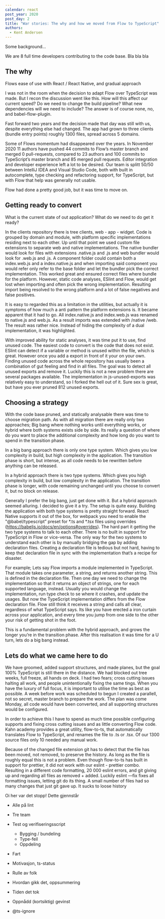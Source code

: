 ```yaml
---
calendar: react
post_year: 2020
post_day: 2
title: "War stories: The why and how we moved from Flow to TypeScript"
authors:
  - Kent Andersen
---
```

Some background…

We are 8 full time developers contributing to the code base. Bla bla bla

## The why

Flows ease of use with React / React Native, and gradual approach

I was not in the room when the decision to adapt Flow over TypeScript was made. But I recon the discussion went like this. How will this affect our current speed? Do we need to change the build pipeline? What new dependencies will we need to include? The answer is of course none, no, and babel-flow-plugin. 

Fast forward two years and the decision made that day was still with us, despite everything else had changed. The app had grown to three clients (bundle entry points) roughly 1300 files, spread across 5 domains. 

Some of Flows momentum had disappeared over the years. In November 2020 11 authors have pushed 44 commits to Flow’s master branch and merged 0 pull-requests, compared to 23 authors and 100 commits to TypeScript’s master branch and 85 merged pull requests. Editor integration and developer experience left a lot to be desired. Our team is splitt 50/50 between IntelliJ IDEA and Visual Studio Code, both with built in autocomplete, type checking and refactoring support, for TypeScript, but with Flow that help was generally not usable. 

Flow had done a pretty good job, but it was time to move on.

## Getting ready to convert

What is the current state of out application? What do we need to do get it ready?

In the clients repository there is tree clients, web - app - widget. Code is grouped by domain and module, with platform specific implementations residing next to each other. Up until that point we used custom file extensions to separate web and native implementations. The native bundler would look for files with extensions .native.js and .js and web bundler would look for .web.js and .js. A component folder could contain both a index.web.js and a index.native.js and when importing said component you would refer only refer to the base folder and let the bundler pick the correct implementation. This worked great and ensured correct files where bundle for the platform. However, static code analyses, ESlint and Flow, would get lost when importing and often pick the wrong implementation. Resulting import being resolved to the wrong platform and a lot of false negatives and false positives.

It is easy to regarded this as a limitation in the utilities, but actually it is symptoms of how much a anti pattern the platform extensions is. It became apparent that it had to go. All index.native.js and index.web.js was renamed to native.js and web.js. As a result imports was extended with /native /web. The result was rather nice. Instead of hiding the complexity of a dual implementation, it was highlighted.   

With improved ability for static analyses, it was time put it to use, find unused code. The easiest code to convert is the code that does not exist. ESlint can detect if a variable or method is unused within the file, which is great. However once you add a export in front of it your on your own. Finding unused code across the whole repository has usually been a combination of gut feeling and find in all files. The goal was to detect all unused exports and remove it. Luckily this is not a new problem there are several packages available. The implementation in js-unused-exports was relatively easy to understand, so I forked the hell out of it. Sure sex is great, but have you ever pruned 812 unused exports. 

## Choosing a strategy

With the code base pruned, and statically analysable there was time to choose migration path. As with all migration there are really only two approaches; Big bang where nothing works until everything works, or hybrid where both systems exists side by side. Its really a question of where do you want to place the additional complexity and how long do you want to spend in the transition phase.

In a big bang approach there is only one type system. Which gives you low complexity in build, but high complexity in the application. The transition phase is short, but intense, as all code needs to be rewritten before anything can be released. 

In a hybrid approach there is two type systems. Which gives you high complexity in build, but low complexity in the application. The transition phase is longer, with code remaining unchanged until you choose to convert it, but no block on release.

Generally I prefer the big bang, just get done with it. But a hybrid approach seemed alluring. I decided to give it a try. The setup is quite easy. Building the application with both type systems is pretty straight forward. React Native supports it out of the box, for webpack you need to enable the "@babel/typescript” preset for \*.ts and \*.tsx files using overrides (https://babeljs.io/docs/en/options#overrides). The hard part it getting the two type systems to talk to each other. There is no built in support for TypeScript in Flow or vice-versa. The only way for the two systems to understand each other is by manually bridging the gap by adding declaration files. Creating a declaration file is tedious but not hard, having to keep that declaration file in sync with the implementation that’s a recipe for disaster. 

For example; Lets say Flow imports a module implemented in TypeScript. That module takes one parameter, a string, and returns another string. This is defined in the declaration file. Then one day we need to change the implementation so that it returns an object of strings, one for each supported language, instead. Usually you would change the implementation, run type check to se where it crashes, and update the usages. But now the TypeScript implementation differs from the Flow declaration file. Flow still think it receives a string and calls all clear, regardless of what TypeScript says. Its like you have erected a iron curtain across your application, and every time you jump from one side to the other your risk of getting shot in the foot.

This is a fundamental problem with the hybrid approach, and grows the longer you’re in the transition phase. After this realisation it was time for a U turn, lets do a big bang instead.

## Lets do what we came here to do 

We have groomed, added support structures, and made planes, but the goal 100% TypeScript is still there in the distance. We had blocked out tree weeks, full freeze, all hands on deck. I had two fears; cross cutting issues halting all work, and people unintentionally fixing the same tings. When you have the luxury of full focus, it is important to utilise the time as best as possible. A week before work was scheduled to begun I created a parallell, not so secret, master branch to prepare the work. The plan was come Monday, all code would have been converted, and all supporting structures would be configured. 

In order to achieve this I have to spend as much time possible configuring supports and fixing cross cutting issues and as little converting Flow code. Kahn academy provides a great utility, flow-to-ts, that automatically translates Flow to TypeScript, and renames the file to .ts or .tsx. Of our 1300 source files only 10 needed any manual work. 

Because of the changed file extension git has to detect that the file has been moved, not removed, to preserve the history. As long as the file is roughly equal this is not a problem. Even though flow-to-ts has built in support for prettier, it did not work with our eslint - prettier combo. Resulting in a different code formatting, 20 000 eslint errors, and git giving up and regarding all files as removed + added. Luckily eslint —fix fixes all formatting issues, letting git do its thing. A small number of files had so many changes that just git gave up. It sucks to loose history

Oi her var det stopp! Dette gjennstår

* Alle på lint
* Tre team
* Test og verifiseringsscript

  * Bygging / bundeling
  * Type-feil
  * Oppdeling
* Fart
* Motivasjon, ts-status
* Rulle av folk
* Hvordan gikk det, oppsummering
* Tiden det tok
* Oppnådd (kortsiktig) gevinst
*  @ts-ignore